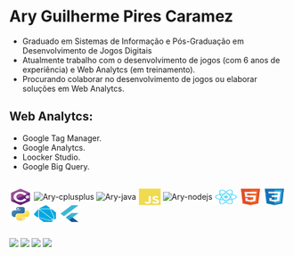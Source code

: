 
# Ary Guilherme Pires Caramez

- Graduado em Sistemas de Informação e Pós-Graduação em Desenvolvimento de Jogos Digitais
- Atualmente trabalho com o desenvolvimento de jogos (com 6 anos de experiência) e Web Analytcs (em treinamento).
- Procurando colaborar no desenvolvimento de jogos ou elaborar soluções em Web Analytcs.

## Web Analytcs:
- Google Tag Manager.
- Google Analytcs.
- Loocker Studio.
- Google Big Query.
<!--
<div>
  <img height="180em" width="450em" src="https://github-readme-stats.vercel.app/api?username=arycaramez&theme=transparent&count_private=truee&layout=compact&show_icons=true&locale=pt-BR&include_all_commits=true&hide_title=true">
  <img height="180em" width="350em" src="https://github-readme-stats.vercel.app/api/top-langs/?username=arycaramez&e&layout=compact&theme=transparent&locale=pt-BR">
</div>
-->

<div style="display: inline_block"><br>
  <!--<img align="center" alt="Ary-unity" height="30" width="40" src="https://cdn.jsdelivr.net/gh/devicons/devicon/icons/unity/unity-original.svg" />
  <img align="center" alt="Ary-unreal" height="30" width="40" src="https://cdn.jsdelivr.net/gh/devicons/devicon/icons/unrealengine/unrealengine-original.svg"/>
  <img align="center" alt="Ary-vscommunity" height="30" width="40" src="https://cdn.jsdelivr.net/gh/devicons/devicon/icons/visualstudio/visualstudio-plain.svg" />
  <img align="center" alt="Ary-photoshop" height="30" width="40" src="https://cdn.jsdelivr.net/gh/devicons/devicon/icons/photoshop/photoshop-plain.svg" />
  <img align="center" alt="Ary-blender" height="30" width="40" src="https://cdn.jsdelivr.net/gh/devicons/devicon/icons/blender/blender-original.svg" />
  <img align="center" alt="Ary-blender" height="30" width="40" src="https://cdn.jsdelivr.net/gh/devicons/devicon/icons/vscode/vscode-original.svg" /> -->

  <img align="center" alt="Ary-Csharp" height="30" width="40" src="https://raw.githubusercontent.com/devicons/devicon/master/icons/csharp/csharp-original.svg">
  <img align="center" alt="Ary-cplusplus" height="30" width="40" src="https://cdn.jsdelivr.net/gh/devicons/devicon/icons/cplusplus/cplusplus-original.svg" />
  <img align="center" alt="Ary-java" height="30" width="40" src="https://cdn.jsdelivr.net/gh/devicons/devicon/icons/java/java-original.svg" />
  <img align="center" alt="Ary-Js" height="30" width="40" src="https://raw.githubusercontent.com/devicons/devicon/master/icons/javascript/javascript-plain.svg">
  <img align="center" alt="Ary-nodejs" height="30" width="40" src="https://cdn.jsdelivr.net/gh/devicons/devicon/icons/nodejs/nodejs-original.svg" />
  <img align="center" alt="Ary-React" height="30" width="40" src="https://raw.githubusercontent.com/devicons/devicon/master/icons/react/react-original.svg">
  <img align="center" alt="Ary-HTML" height="30" width="40" src="https://raw.githubusercontent.com/devicons/devicon/master/icons/html5/html5-original.svg">
  <img align="center" alt="Ary-CSS" height="30" width="40" src="https://raw.githubusercontent.com/devicons/devicon/master/icons/css3/css3-original.svg">
  <img align="center" alt="Ary-Python" height="30" width="40" src="https://raw.githubusercontent.com/devicons/devicon/master/icons/python/python-original.svg">    
  <img align="center" alt="Ary-Python" height="30" width="40" src="https://raw.githubusercontent.com/devicons/devicon/refs/heads/master/icons/dart/dart-plain.svg">    
  <img align="center" alt="Ary-Python" height="30" width="40" src="https://raw.githubusercontent.com/devicons/devicon/refs/heads/master/icons/flutter/flutter-original.svg">    
</div>

##

<div> 
  <a href="https://www.youtube.com/@arycaramez" target="_blank"><img src="https://img.shields.io/badge/YouTube-FF0000?style=for-the-badge&logo=youtube&logoColor=white" target="_blank"></a>
  <a href="https://www.instagram.com/arycaramez/" target="_blank"><img src="https://img.shields.io/badge/-Instagram-%23E4405F?style=for-the-badge&logo=instagram&logoColor=white" target="_blank"></a>
 <!--<a href="https://discord.gg/6uMWAuuV" target="_blank"><img src="https://img.shields.io/badge/Discord-7289DA?style=for-the-badge&logo=discord&logoColor=white" target="_blank"></a> -->
  <a href = "mailto:agpc.dev@gmail.com"><img src="https://img.shields.io/badge/-Gmail-%23333?style=for-the-badge&logo=gmail&logoColor=white" target="_blank"></a>
  <a href="https://www.linkedin.com/in/aryguilherme/" target="_blank"><img src="https://img.shields.io/badge/-LinkedIn-%230077B5?style=for-the-badge&logo=linkedin&logoColor=white" target="_blank"></a>  
</div><br>
<!--
<div>
  <a href="https://github.com/arycaramez/SokobanMrBeaverPreAlpha">
    <img src="https://github-readme-stats.vercel.app/api/pin/?username=arycaramez&repo=SokobanMrBeaverPreAlpha&show_owner=false&layout=compact&theme=transparent&locale=pt-BR">
  </a> 
  <a href="https://github.com/arycaramez/WeaponizationSystemReforged">
    <img src="https://github-readme-stats.vercel.app/api/pin/?username=arycaramez&repo=WeaponizationSystemReforged&show_owner=false&layout=compact&theme=transparent&locale=pt-BR">
  </a>
  <a href="https://github.com/arycaramez/DarkScrollsGamePlayable">
    <img src="https://github-readme-stats.vercel.app/api/pin/?username=arycaramez&repo=DarkScrollsGamePlayable&show_owner=false&layout=compact&theme=transparent&locale=pt-BR">
  </a>
   <a href="https://github.com/arycaramez/SortingLayerManager">
    <img src="https://github-readme-stats.vercel.app/api/pin/?username=arycaramez&repo=SortingLayerManager&show_owner=false&layout=compact&theme=transparent&locale=pt-BR">
  </a>  
  <a href="https://github.com/arycaramez/UnityBowSystem">
    <img src="https://github-readme-stats.vercel.app/api/pin/?username=arycaramez&repo=UnityBowSystem&show_owner=false&layout=compact&theme=transparent&locale=pt-BR">
  </a>   
</div>
-->
<!--
[![Anurag's GitHub stats](https://github-readme-stats.vercel.app/api?username=arycaramez&count_private=true&show_icons=true&theme=tokyonight&bg_color=193549&locale=pt-BR&card_width=500&include_all_commits=true&hide_title=true)](https://github.com/arycaramez?tab=repositories)

[![Top Langs](https://github-readme-stats.vercel.app/api/top-langs/?username=arycaramez&layout=compact&theme=tokyonight&bg_color=193549&locale=pt-BR)](https://github.com/arycaramez?tab=repositories)
  
[![Readme Card](https://github-readme-stats.vercel.app/api/pin/?username=arycaramez&repo=WeaponizationSystemReforged&show_owner=false&layout=compact&theme=tokyonight&bg_color=193549&locale=pt-BR)](https://github.com/arycaramez/WeaponizationSystemReforged)

![Snake animation](https://github.com/rafaballerini/rafaballerini/blob/output/github-contribution-grid-snake.svg)-->

